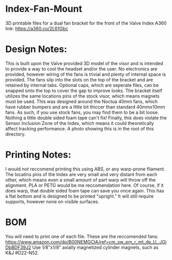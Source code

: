 # Index-Fan-Mount
3D printable files for a dual fan bracket for the front of the Valve Index
A360 link: https://a360.co/2L61Gbc

# Design Notes:
This is built upon the Valve provided 3D model of the visor and is intended to provide a way to cool the headset and/or the user. No electronics are provided, however wiring of the fans is trivial and plenty of internal space is provided.
The fans slip into the slots on the top of the bracket and are retained by internal tabs. Optional caps, which are seperate files, can be snapped onto the top to cover the gap to improve looks. The bracket itself utilizes the same locations pins of the stock visor, which means magnets must be used.
This was designed around the Noctua 40mm fans, which have rubber bumpers and are a little bit thiccer than standard 40mmx10mm fans. As such, if you use stock fans, you may find them to be a bit loose. Nothing a little double sided foam tape can't fix!
Finally, this does violate the Sensor Inclusion Zone of the Index, which means it could theoretically affect tracking performance. A photo showing this is in the root of this directory.

# Printing Notes:
I would *not* reccomend printing this using ABS, or any warp-prone filament. The locatins pins of the Index are very small and very distant from each other, which means even a small amount of part warp will throw off the alignment. PLA or PETG would be me reccomendation here. Of course, if it does warp, that double sided foam tape can save you once again.
This has a flat bottom and is designed to be printed "upright." It will still require supports, however none on visible surfaces.

# BOM
You will need to print one of each file.
These are the reccomended fans: https://www.amazon.com/dp/B00NEMGCIA/ref=cm_sw_em_r_mt_dp_U_.JGiDbBDF39J2
Use 1/8"x1/8" axially magnetized cylinder magnets, such as K&J #D22-N52.
